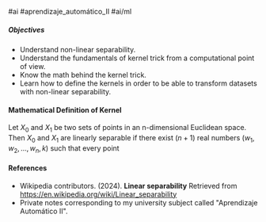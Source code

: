 #ai #aprendizaje_automático_II #ai/ml 

##### **Objectives**
- Understand non-linear separability.
- Understand the fundamentals of kernel trick from a computational point of view.
- Know the math behind the kernel trick.
- Learn how to define the kernels in order to be able to transform datasets with non-linear separability.

#### Mathematical Definition of Kernel
Let $X_0$ and $X_1$ be two sets of points in an n-dimensional Euclidean space. Then $X_0$ and $X_1$ are linearly separable if there exist ($n+1$) real numbers ($w_1, w_2, ..., w_n, k$) such that every point 










#### References
- Wikipedia contributors. (2024). **Linear separability** Retrieved from https://en.wikipedia.org/wiki/Linear_separability
- Private notes corresponding to my university subject called "Aprendizaje Automático II".

